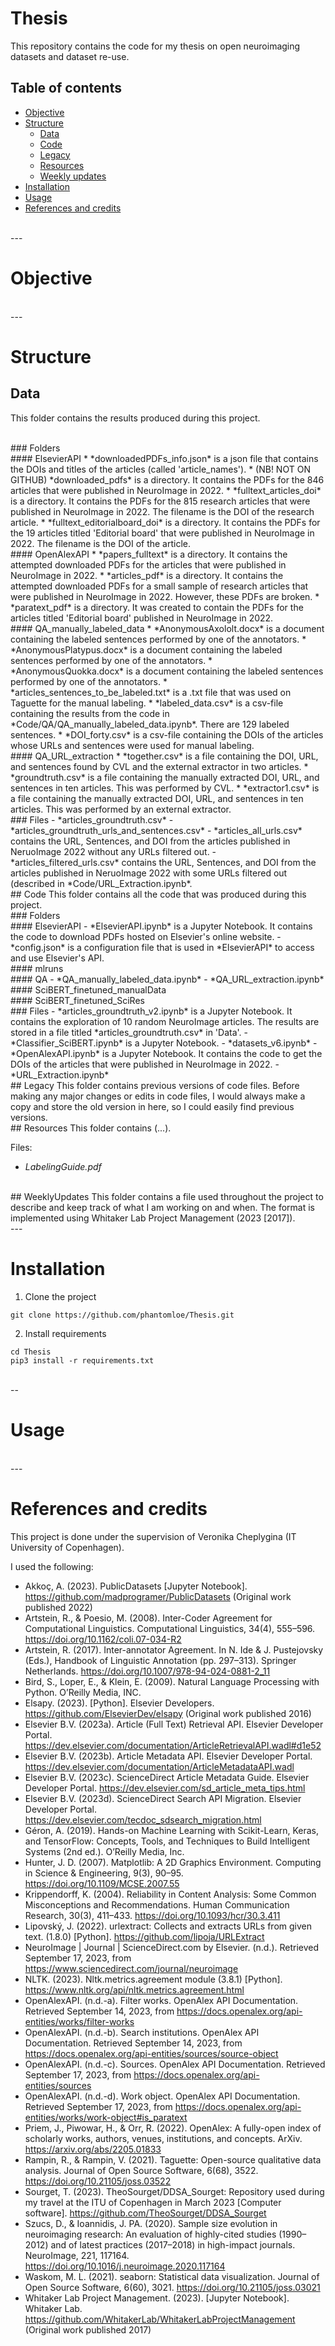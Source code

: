 # Thesis
This repository contains the code for my thesis on open neuroimaging datasets and dataset re-use.

## **Table of contents**
- [Objective](#objective)
- [Structure](#structure)
    - [Data](#data)
    - [Code](#code) 
    - [Legacy](#legacy)
    - [Resources](#resources)
    - [Weekly updates](#weeklyupdates) 
- [Installation](#installation)
- [Usage](#usage) 
- [References and credits](#referencesandcredits)

<br>
---
<br>

<a name='objective'></a>
# Objective

<br>
---
<br>

<a name='structure'></a>
# Structure

<a name='data'></a>
## Data 
This folder contains the results produced during this project. 

<br>
### Folders 


<br>
#### ElsevierAPI 
* *downloadedPDFs_info.json* is a json file that contains the DOIs and titles of the articles (called 'article_names'). 
* (NB! NOT ON GITHUB) *downloaded_pdfs* is a directory. It contains the PDFs for the 846 articles that were published in NeuroImage in 2022. 
    * *fulltext_articles_doi* is a directory. It contains the PDFs for the 815 research articles that were published in NeuroImage in 2022. The filename is the DOI of the research article. 
    * *fulltext_editorialboard_doi* is a directory. It contains the PDFs for the 19 articles titled 'Editorial board' that were published in NeuroImage in 2022. The filename is the DOI of the article. 


<br>
#### OpenAlexAPI
* *papers_fulltext* is a directory. It contains the attempted downloaded PDFs for the articles that were published in NeuroImage in 2022. 
    * *articles_pdf* is a directory. It contains the attempted downloaded PDFs for a small sample of research articles that were published in NeuroImage in 2022. However, these PDFs are broken. 
    * *paratext_pdf* is a directory. It was created to contain the PDFs for the articles titled 'Editorial board' published in NeuroImage in 2022. 

<br>
#### QA_manually_labeled_data
* *AnonymousAxololt.docx* is a document containing the labeled sentences performed by one of the annotators. 
* *AnonymousPlatypus.docx* is a document containing the labeled sentences performed by one of the annotators. 
* *AnonymousQuokka.docx* is a document containing the labeled sentences performed by one of the annotators. 
* *articles_sentences_to_be_labeled.txt* is a .txt file that was used on Taguette for the manual labeling. 
* *labeled_data.csv* is a csv-file containing the results from the code in *Code/QA/QA_manually_labeled_data.ipynb*. There are 129 labeled sentences. 
* *DOI_forty.csv* is a csv-file containing the DOIs of the articles whose URLs and sentences were used for manual labeling. 

<br>
#### QA_URL_extraction 
* *together.csv* is a file containing the DOI, URL, and sentences found by CVL and the external extractor in two articles. 
* *groundtruth.csv* is a file containing the manually extracted DOI, URL, and sentences in ten articles. This was performed by CVL. 
* *extractor1.csv* is a file containing the manually extracted DOI, URL, and sentences in ten articles. This was performed by an external extractor.  


<br>
### Files 
- *articles_groundtruth.csv*
- *articles_groundtruth_urls_and_sentences.csv*
- *articles_all_urls.csv* contains the URL, Sentences, and DOI from the articles published in NeruoImage 2022 without any URLs filtered out. 
- *articles_filtered_urls.csv*  contains the URL, Sentences, and DOI from the articles published in NeruoImage 2022 with some URLs filtered out (described in *Code/URL_Extraction.ipynb*. 



<br>
<a name='code'></a>
## Code 
This folder contains all the code that was produced during this project. 


<br>
### Folders

<br>
#### ElsevierAPI
-  *ElsevierAPI.ipynb* is a Jupyter Notebook. It contains the code to download PDFs hosted on Elsevier's online website. 
- *config.json* is a configuration file that is used in *ElsevierAPI* to access and use Elsevier's API. 

<br>
#### mlruns 

<br> 
#### QA 
- *QA_manually_labeled_data.ipynb*
- *QA_URL_extraction.ipynb*

<br> 
#### SciBERT_finetuned_manualData

<br>
#### SciBERT_finetuned_SciRes 


<br>
### Files
- *articles_groundtruth_v2.ipynb* is a Jupyter Notebook. It contains the exploration of 10 random NeuroImage articles. The results are stored in a file titled *articles_groundtruth.csv* in 'Data'. 
- *Classifier_SciBERT.ipynb* is a Jupyter Notebook. 
- *datasets_v6.ipynb*
- *OpenAlexAPI.ipynb* is a Jupyter Notebook. It contains the code to get the DOIs of the articles that were published in NeuroImage in 2022. 
- *URL_Extraction.ipynb* 


<br>
<a name='legacy'></a>
## Legacy 
This folder contains previous versions of code files. Before making any major changes or edits in code files, I would always make a copy and store the old version in here, so I could easily find previous versions. 

<br> 
<a name='resources'></a>
## Resources 
This folder contains (...). 

Files: 
- *LabelingGuide.pdf* 

<br>
<a name='weeklyupdates'></a>
## WeeklyUpdates 
This folder contains a file used throughout the project to describe and keep track of what I am working on and when. The format is implemented using Whitaker Lab Project Management (2023 [2017]). 


<br>
---
<br>

<a name='installation'></a>
# Installation 

1. Clone the project 
```console 
git clone https://github.com/phantomloe/Thesis.git  
```

2. Install requirements 
```console 
cd Thesis
pip3 install -r requirements.txt
```

<br>
--
<br>

<a name='usage'></a>
# Usage 


<br>
---
<br>

<a name='referencesandcredits'></a>
# References and credits 
This project is done under the supervision of Veronika Cheplygina (IT University of Copenhagen). 

I used the following: 

- Akkoç, A. (2023). PublicDatasets [Jupyter Notebook]. https://github.com/madprogramer/PublicDatasets (Original work published 2022)
- Artstein, R., & Poesio, M. (2008). Inter-Coder Agreement for Computational Linguistics. Computational Linguistics, 34(4), 555–596. https://doi.org/10.1162/coli.07-034-R2
- Artstein, R. (2017). Inter-annotator Agreement. In N. Ide & J. Pustejovsky (Eds.), Handbook of Linguistic Annotation (pp. 297–313). Springer Netherlands. https://doi.org/10.1007/978-94-024-0881-2_11
- Bird, S., Loper, E., & Klein, E. (2009). Natural Language Processing with Python. O’Reilly Media, INC.
- Elsapy. (2023). [Python]. Elsevier Developers. https://github.com/ElsevierDev/elsapy (Original work published 2016)
- Elsevier B.V. (2023a). Article (Full Text) Retrieval API. Elsevier Developer Portal. https://dev.elsevier.com/documentation/ArticleRetrievalAPI.wadl#d1e52
- Elsevier B.V. (2023b). Article Metadata API. Elsevier Developer Portal. https://dev.elsevier.com/documentation/ArticleMetadataAPI.wadl
- Elsevier B.V. (2023c). ScienceDirect Article Metadata Guide. Elsevier Developer Portal. https://dev.elsevier.com/sd_article_meta_tips.html
- Elsevier B.V. (2023d). ScienceDirect Search API Migration. Elsevier Developer Portal. https://dev.elsevier.com/tecdoc_sdsearch_migration.html
- Géron, A. (2019). Hands-on Machine Learning with Scikit-Learn, Keras, and TensorFlow: Concepts, Tools, and Techniques to Build Intelligent Systems (2nd ed.). O’Reilly Media, Inc.
- Hunter, J. D. (2007). Matplotlib: A 2D Graphics Environment. Computing in Science & Engineering, 9(3), 90–95. https://doi.org/10.1109/MCSE.2007.55
- Krippendorff, K. (2004). Reliability in Content Analysis: Some Common Misconceptions and Recommendations. Human Communication Research, 30(3), 411–433. https://doi.org/10.1093/hcr/30.3.411
- Lipovský, J. (2022). urlextract: Collects and extracts URLs from given text. (1.8.0) [Python]. https://github.com/lipoja/URLExtract
- NeuroImage | Journal | ScienceDirect.com by Elsevier. (n.d.). Retrieved September 17, 2023, from https://www.sciencedirect.com/journal/neuroimage
- NLTK. (2023). Nltk.metrics.agreement module (3.8.1) [Python]. https://www.nltk.org/api/nltk.metrics.agreement.html
- OpenAlexAPI. (n.d.-a). Filter works. OpenAlex API Documentation. Retrieved September 14, 2023, from https://docs.openalex.org/api-entities/works/filter-works
- OpenAlexAPI. (n.d.-b). Search institutions. OpenAlex API Documentation. Retrieved September 14, 2023, from https://docs.openalex.org/api-entities/sources/source-object
- OpenAlexAPI. (n.d.-c). Sources. OpenAlex API Documentation. Retrieved September 17, 2023, from https://docs.openalex.org/api-entities/sources
- OpenAlexAPI. (n.d.-d). Work object. OpenAlex API Documentation. Retrieved September 17, 2023, from https://docs.openalex.org/api-entities/works/work-object#is_paratext
- Priem, J., Piwowar, H., & Orr, R. (2022). OpenAlex: A fully-open index of scholarly works, authors, venues, institutions, and concepts. ArXiv. https://arxiv.org/abs/2205.01833
- Rampin, R., & Rampin, V. (2021). Taguette: Open-source qualitative data analysis. Journal of Open Source Software, 6(68), 3522. https://doi.org/10.21105/joss.03522
- Sourget, T. (2023). TheoSourget/DDSA_Sourget: Repository used during my travel at the ITU of Copenhagen in March 2023 [Computer software]. https://github.com/TheoSourget/DDSA_Sourget
- Szucs, D., & Ioannidis, J. PA. (2020). Sample size evolution in neuroimaging research: An evaluation of highly-cited studies (1990–2012) and of latest practices (2017–2018) in high-impact journals. NeuroImage, 221, 117164. https://doi.org/10.1016/j.neuroimage.2020.117164
- Waskom, M. L. (2021). seaborn: Statistical data visualization. Journal of Open Source Software, 6(60), 3021. https://doi.org/10.21105/joss.03021
- Whitaker Lab Project Management. (2023). [Jupyter Notebook]. Whitaker Lab. https://github.com/WhitakerLab/WhitakerLabProjectManagement (Original work published 2017)
